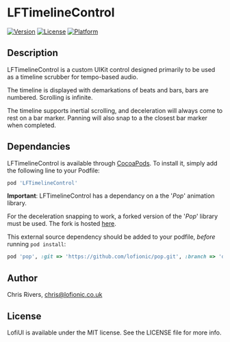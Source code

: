 # LFTimelineControl

<!-- [![CI Status](https://img.shields.io/travis/Chris/LFTimelineControl.svg?style=flat)](https://travis-ci.org/Chris/LFTimelineControl) -->
[![Version](https://img.shields.io/cocoapods/v/LFTimelineControl.svg?style=flat)](https://cocoapods.org/pods/LFTimelineControl)
[![License](https://img.shields.io/cocoapods/l/LFTimelineControl.svg?style=flat)](https://cocoapods.org/pods/LFTimelineControl)
[![Platform](https://img.shields.io/cocoapods/p/LFTimelineControl.svg?style=flat)](https://cocoapods.org/pods/LFTimelineControl)

## Description
LFTimelineControl is a custom UIKit control designed primarily to be used as a timeline scrubber for tempo-based audio.

The timeline is displayed with demarkations of beats and bars, bars are numbered. Scrolling is infinite.

The timeline supports inertial scrolling, and deceleration will always come to rest on a bar marker. Panning will also snap to a the closest bar marker when completed.

## Dependancies
LFTimelineControl is available through [CocoaPods](https://cocoapods.org). To install
it, simply add the following line to your Podfile:

```ruby
pod 'LFTimelineControl'
```

**Important**: LFTimelineControl has a dependancy on a the '*Pop*' animation library.

For the deceleration snapping to work, a forked version of the '*Pop*' library must be used. The fork is hosted [here](https://github.com/Lofionic/pop/tree/).

This external source dependency should be added to your podfile, *before* running `pod install`:
```ruby 
pod 'pop', :git => 'https://github.com/lofionic/pop.git', :branch => 'dev'
```

<!-- ## Installation

TimelineControl is available through [CocoaPods](https://cocoapods.org). To install
it, simply add the following line to your Podfile:

```ruby
pod 'TimelineControl'
``` -->

## Author
Chris Rivers, chris@lofionic.co.uk

## License
LofiUI is available under the MIT license. See the LICENSE file for more info.
